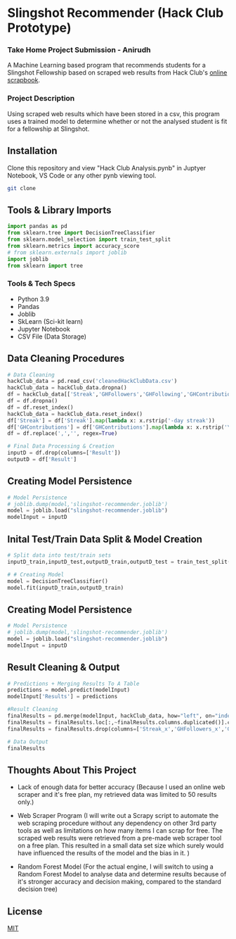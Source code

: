 # Slingshot Recommender (Hack Club Prototype)
### Take Home Project Submission - Anirudh

A Machine Learning based program that recommends students for a Slingshot Fellowship based on scraped web results from Hack Club's [online scrapbook](https://scrapbook.hackclub.com/).

### Project Description

Using scraped web results which have been stored in a csv, this program uses a trained model to determine whether or not the analysed student is fit for a fellowship at Slingshot. 
## Installation

Clone this repository and view "Hack Club Analysis.pynb" in Juptyer Notebook, VS Code or any other pynb viewing tool.

```bash
git clone 
```

## Tools & Library Imports

```python
import pandas as pd
from sklearn.tree import DecisionTreeClassifier
from sklearn.model_selection import train_test_split
from sklearn.metrics import accuracy_score
# from sklearn.externals import joblib
import joblib
from sklearn import tree
```
### Tools & Tech Specs

- Python 3.9
- Pandas
- Joblib
- SkLearn (Sci-kit learn)
- Jupyter Notebook
- CSV File (Data Storage)

## Data Cleaning Procedures

```python
# Data Cleaning
hackClub_data = pd.read_csv('cleanedHackClubData.csv')
hackClub_data = hackClub_data.dropna()
df = hackClub_data[['Streak','GHFollowers','GHFollowing','GHContributions','Result']]
df = df.dropna()
df = df.reset_index()
hackClub_data = hackClub_data.reset_index()
df['Streak'] = df['Streak'].map(lambda x: x.rstrip('-day streak'))
df['GHContributions'] = df['GHContributions'].map(lambda x: x.rstrip('\n      contributions\n        in the last year'))
df = df.replace(',','', regex=True)

# Final Data Processing & Creation
inputD = df.drop(columns=['Result'])
outputD = df['Result']
```
## Creating Model Persistence

```python
# Model Persistence
# joblib.dump(model,'slingshot-recommender.joblib')
model = joblib.load("slingshot-recommender.joblib")
modelInput = inputD
```

## Inital Test/Train Data Split & Model Creation

```python
# Split data into test/train sets
inputD_train,inputD_test,outputD_train,outputD_test = train_test_split(inputD,outputD,test_size=0.2)

# # Creating Model
model = DecisionTreeClassifier()
model.fit(inputD_train,outputD_train)
```

## Creating Model Persistence

```python
# Model Persistence
# joblib.dump(model,'slingshot-recommender.joblib')
model = joblib.load("slingshot-recommender.joblib")
modelInput = inputD
```

## Result Cleaning & Output

```python
# Predictions + Merging Results To A Table
predictions = model.predict(modelInput)
modelInput['Results'] = predictions

#Result Cleaning 
finalResults = pd.merge(modelInput, hackClub_data, how="left", on="index")
finalResults = finalResults.loc[:,~finalResults.columns.duplicated()].copy()
finalResults = finalResults.drop(columns=['Streak_x','GHFollowers_x','GHFollowing_x','GHContributions_x'])

# Data Output
finalResults

```

## Thoughts About This Project
- Lack of enough data for better accuracy (Because I used an online web scraper and it's free plan, my retrieved data was limited to 50 results only.)

- Web Scraper Program (I will write out a Scrapy script to automate the web scraping procedure without any dependency on other 3rd party tools as well as limitations on how many items I can scrap for free. The scraped web results were retrieved from a pre-made web scraper tool on a free plan. This resulted in a small data set size which surely would have influenced the results of the model and the bias in it.
)

- Random Forest Model (For the actual engine, I will switch to using a Random Forest Model to analyse data and determine results because of it's stronger accuracy and decision making, compared to the standard decision tree)


## License
[MIT](https://choosealicense.com/licenses/mit/)
